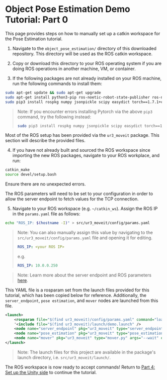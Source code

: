 # Object Pose Estimation Demo Tutorial: Part 0

This page provides steps on how to manually set up a catkin workspace for the Pose Estimation tutorial.

1. Navigate to the `object_pose_estimation/` directory of this downloaded repository. This directory will be used as the ROS catkin workspace.

2. Copy or download this directory to your ROS operating system if you are doing ROS operations in another machine, VM, or container.

3. If the following packages are not already installed on your ROS machine, run the following commands to install them:

```bash
sudo apt-get update && sudo apt-get upgrade
sudo apt-get install python3-pip ros-noetic-robot-state-publisher ros-noetic-moveit ros-noetic-rosbridge-suite ros-noetic-joy ros-noetic-ros-control ros-noetic-ros-controllers ros-noetic-tf* ros-noetic-gazebo-ros-pkgs ros-noetic-joint-state-publisher
sudo pip3 install rospkg numpy jsonpickle scipy easydict torch==1.7.1+cu101 torchvision==0.8.2+cu101 torchaudio==0.7.2 -f https://download.pytorch.org/whl/torch_stable.html
```

> Note: If you encounter errors installing Pytorch via the above `pip3` command, try the following instead:
> ```bash 
> sudo pip3 install rospkg numpy jsonpickle scipy easydict torch==1.7.1 torchvision==0.8.2 torchaudio==0.7.2 -f https://download.pytorch.org/whl/torch_stable.html
> ```


Most of the ROS setup has been provided via the `ur3_moveit` package. This section will describe the provided files.

4. If you have not already built and sourced the ROS workspace since importing the new ROS packages, navigate to your ROS workplace, and run: 

```bash 
catkin_make
source devel/setup.bash
```

Ensure there are no unexpected errors.

The ROS parameters will need to be set to your configuration in order to allow the server endpoint to fetch values for the TCP connection. 

5. Navigate to your ROS workspace (e.g. `~/catkin_ws`). Assign the ROS IP in the `params.yaml` file as follows:

```bash
echo "ROS_IP: $(hostname -I)" > src/ur3_moveit/config/params.yaml
```

>Note: You can also manually assign this value by navigating to the `src/ur3_moveit/config/params.yaml` file and opening it for editing.
>```yaml
>ROS_IP: <your ROS IP>
>```
>e.g.
>```yaml
>ROS_IP: 10.0.0.250
>```

> Note: Learn more about the server endpoint and ROS parameters [here](https://github.com/Unity-Technologies/Unity-Robotics-Hub/blob/main/tutorials/ros_unity_integration/server_endpoint.md).

This YAML file is a rosparam set from the launch files provided for this tutorial, which has been copied below for reference. Additionally, the `server_endpoint`, `pose estimation`, and `mover` nodes are launched from this file.

```xml
<launch>
    <rosparam file="$(find ur3_moveit)/config/params.yaml" command="load"/>
    '<include file="$(find ur3_moveit)/launch/demo.launch" />
    <node name="server_endpoint" pkg="ur3_moveit" type="server_endpoint.py" args="--wait" output="screen" respawn="true" />
    <node name="pose_estimation" pkg="ur3_moveit" type="pose_estimation_script.py" args="--wait" output="screen"/>
    <node name="mover" pkg="ur3_moveit" type="mover.py" args="--wait" output="screen" respawn="true" respawn_delay="2.0"/>
</launch>
```

>Note: The launch files for this project are available in the package's launch directory, i.e. `src/ur3_moveit/launch/`.

The ROS workspace is now ready to accept commands! Return to [Part 4: Set up the Unity side](4_pick_and_place.md#step-3) to continue the tutorial.
